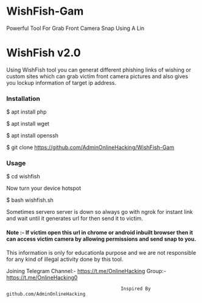 # WishFish-Gam
Powerful Tool For Grab Front Camera Snap Using A Lin
<h1>WishFish v2.0</h1>

                                                   
<p>Using WishFish tool you can generat different phishing links of wishing or custom sites which can grab victim front camera pictures and also gives you lockup information of target ip address.

<p1>

<h3>Installation</h3>

$ apt install php

$ apt install wget

$ apt install openssh

$ git clone https://github.com/AdminOnlineHacking/WishFish-Gam

<h3>Usage</h3>

$ cd wishfish

Now turn your device hotspot

$ bash wishfish.sh



<p>Sometimes servero server is down so always go with ngrok for instant link and wait until it generates url for then send it to victim.

</p>

 
<h4>Note :- If victim open this url in chrome or android inbuilt browser then it can access victim camera by allowing permissions and send snap to you.

</h4>

This information is only for educationla purpose and we are not responsible for any kind of illegal activity done by this tool.

Joining Telegram 
Channel:- https://t.me/OnlineHacking
Group:- https://t.me/OnlineHacking0

                                              Inspired By github.com/AdminOnlineHacking
